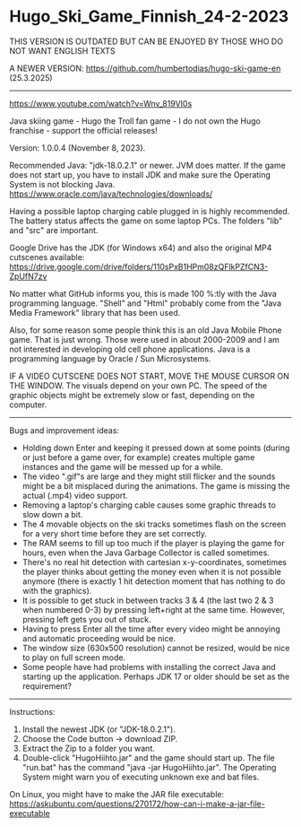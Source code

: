 # Hugo_Ski_Game_Finnish_24-2-2023
THIS VERSION IS OUTDATED BUT CAN BE ENJOYED BY THOSE WHO DO NOT WANT ENGLISH TEXTS

A NEWER VERSION: https://github.com/humbertodias/hugo-ski-game-en
(25.3.2025)

----

  <a href="#" target="_blank" rel="noopener noreferrer">https://www.youtube.com/watch?v=Wnv_819VI0s</a> 


Java skiing game - Hugo the Troll fan game - I do not own the Hugo franchise - support the official releases! 

Version: 1.0.0.4 (November 8, 2023). 

Recommended Java: "jdk-18.0.2.1" or newer. JVM does matter. If the game does not start up, you have to install JDK and make sure the Operating System is not blocking Java.
https://www.oracle.com/java/technologies/downloads/ 

Having a possible laptop charging cable plugged in is highly recommended. The battery status affects the game on some laptop PCs. The folders "lib" and "src" are important.

Google Drive has the JDK (for Windows x64) and also the original MP4 cutscenes available: 
https://drive.google.com/drive/folders/110sPxB1HPm08zQFlkPZfCN3-ZpUfN7zv 

No matter what GitHub informs you, this is made 100 %:tly with the Java programming language. "Shell" and "Html" probably come from the "Java Media Framework" library that has been used.

Also, for some reason some people think this is an old Java Mobile Phone game. That is just wrong. Those were used in about 2000-2009 and I am not interested in developing old cell phone applications. Java is a programming language by Oracle / Sun Microsystems.

IF A VIDEO CUTSCENE DOES NOT START, MOVE THE MOUSE CURSOR ON THE WINDOW. The visuals depend on your own PC. The speed of the graphic objects might be extremely slow or fast, depending on the computer.

---

Bugs and improvement ideas:
- Holding down Enter and keeping it pressed down at some points (during or just before a game over, for example) creates multiple game instances and the game will be messed up for a while.
- The video ".gif"s are large and they might still flicker and the sounds might be a bit misplaced during the animations. The game is missing the actual (.mp4) video support.
- Removing a laptop's charging cable causes some graphic threads to slow down a bit.
- The 4 movable objects on the ski tracks sometimes flash on the screen for a very short time before they are set correctly.
- The RAM seems to fill up too much if the player is playing the game for hours, even when the Java Garbage Collector is called sometimes.
- There's no real hit detection with cartesian x-y-coordinates, sometimes the player thinks about getting the money even when it is not possible anymore (there is exactly 1 hit detection moment that has nothing to do with the graphics).
- It is possible to get stuck in between tracks 3 & 4 (the last two 2 & 3 when numbered 0-3) by pressing left+right at the same time. However, pressing left gets you out of stuck.
- Having to press Enter all the time after every video might be annoying and automatic proceeding would be nice.
- The window size (630x500 resolution) cannot be resized, would be nice to play on full screen mode.
- Some people have had problems with installing the correct Java and starting up the application. Perhaps JDK 17 or older should be set as the requirement?

---

Instructions: 
1. Install the newest JDK (or "JDK-18.0.2.1").
2. Choose the Code button -> download ZIP. 
3. Extract the Zip to a folder you want. 
4. Double-click "HugoHiihto.jar" and the game should start up. The file "run.bat" has the command "java -jar HugoHiihto.jar". The Operating System might warn you of executing unknown exe and bat files. 

On Linux, you might have to make the JAR file executable: 
https://askubuntu.com/questions/270172/how-can-i-make-a-jar-file-executable 
